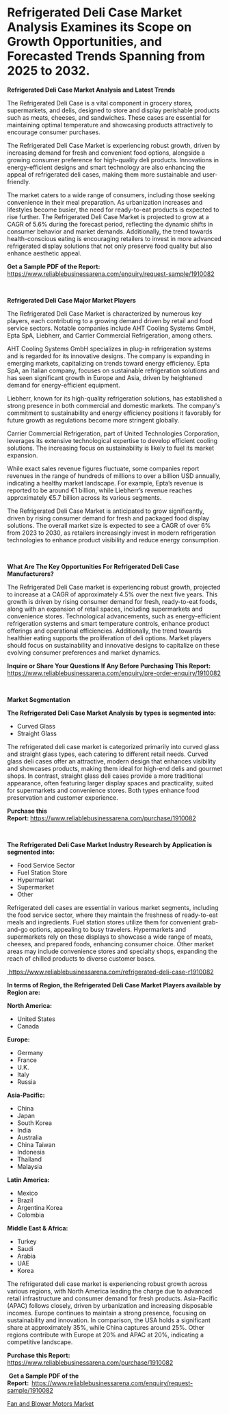 <p><h1>Refrigerated Deli Case Market Analysis Examines its Scope on Growth Opportunities, and Forecasted Trends Spanning from 2025 to 2032.</h1></p><p><strong>Refrigerated Deli Case Market Analysis and Latest Trends</strong></p>
<p><p>The Refrigerated Deli Case is a vital component in grocery stores, supermarkets, and delis, designed to store and display perishable products such as meats, cheeses, and sandwiches. These cases are essential for maintaining optimal temperature and showcasing products attractively to encourage consumer purchases.</p><p>The Refrigerated Deli Case Market is experiencing robust growth, driven by increasing demand for fresh and convenient food options, alongside a growing consumer preference for high-quality deli products. Innovations in energy-efficient designs and smart technology are also enhancing the appeal of refrigerated deli cases, making them more sustainable and user-friendly. </p><p>The market caters to a wide range of consumers, including those seeking convenience in their meal preparation. As urbanization increases and lifestyles become busier, the need for ready-to-eat products is expected to rise further. The Refrigerated Deli Case Market is projected to grow at a CAGR of 5.6% during the forecast period, reflecting the dynamic shifts in consumer behavior and market demands. Additionally, the trend towards health-conscious eating is encouraging retailers to invest in more advanced refrigerated display solutions that not only preserve food quality but also enhance aesthetic appeal.</p></p>
<p><strong>Get a Sample PDF of the Report:&nbsp;</strong> <a href="https://www.reliablebusinessarena.com/enquiry/request-sample/1910082?utm_campaign=3561&utm_medium=2&utm_source=Github&utm_content=ia&utm_term=10042025&utm_id=refrigerated-deli-case">https://www.reliablebusinessarena.com/enquiry/request-sample/1910082</a></p>
<p>&nbsp;</p>
<p><strong>Refrigerated Deli Case Major Market Players</strong></p>
<p><p>The Refrigerated Deli Case Market is characterized by numerous key players, each contributing to a growing demand driven by retail and food service sectors. Notable companies include AHT Cooling Systems GmbH, Epta SpA, Liebherr, and Carrier Commercial Refrigeration, among others. </p><p>AHT Cooling Systems GmbH specializes in plug-in refrigeration systems and is regarded for its innovative designs. The company is expanding in emerging markets, capitalizing on trends toward energy efficiency. Epta SpA, an Italian company, focuses on sustainable refrigeration solutions and has seen significant growth in Europe and Asia, driven by heightened demand for energy-efficient equipment.</p><p>Liebherr, known for its high-quality refrigeration solutions, has established a strong presence in both commercial and domestic markets. The company's commitment to sustainability and energy efficiency positions it favorably for future growth as regulations become more stringent globally.</p><p>Carrier Commercial Refrigeration, part of United Technologies Corporation, leverages its extensive technological expertise to develop efficient cooling solutions. The increasing focus on sustainability is likely to fuel its market expansion.</p><p>While exact sales revenue figures fluctuate, some companies report revenues in the range of hundreds of millions to over a billion USD annually, indicating a healthy market landscape. For example, Epta’s revenue is reported to be around €1 billion, while Liebherr’s revenue reaches approximately €5.7 billion across its various segments.</p><p>The Refrigerated Deli Case Market is anticipated to grow significantly, driven by rising consumer demand for fresh and packaged food display solutions. The overall market size is expected to see a CAGR of over 6% from 2023 to 2030, as retailers increasingly invest in modern refrigeration technologies to enhance product visibility and reduce energy consumption.</p></p>
<p>&nbsp;</p>
<p><strong>What Are The Key Opportunities For Refrigerated Deli Case Manufacturers?</strong></p>
<p><p>The Refrigerated Deli Case market is experiencing robust growth, projected to increase at a CAGR of approximately 4.5% over the next five years. This growth is driven by rising consumer demand for fresh, ready-to-eat foods, along with an expansion of retail spaces, including supermarkets and convenience stores. Technological advancements, such as energy-efficient refrigeration systems and smart temperature controls, enhance product offerings and operational efficiencies. Additionally, the trend towards healthier eating supports the proliferation of deli options. Market players should focus on sustainability and innovative designs to capitalize on these evolving consumer preferences and market dynamics.</p></p>
<p><strong>Inquire or Share Your Questions If Any Before Purchasing This Report:</strong> <a href="https://www.reliablebusinessarena.com/enquiry/pre-order-enquiry/1910082?utm_campaign=3561&utm_medium=2&utm_source=Github&utm_content=ia&utm_term=10042025&utm_id=refrigerated-deli-case">https://www.reliablebusinessarena.com/enquiry/pre-order-enquiry/1910082</a></p>
<p>&nbsp;</p>
<p><strong>Market Segmentation</strong></p>
<p><strong>The Refrigerated Deli Case Market Analysis by types is segmented into:</strong></p>
<p><ul><li>Curved Glass</li><li>Straight Glass</li></ul></p>
<p><p>The refrigerated deli case market is categorized primarily into curved glass and straight glass types, each catering to different retail needs. Curved glass deli cases offer an attractive, modern design that enhances visibility and showcases products, making them ideal for high-end delis and gourmet shops. In contrast, straight glass deli cases provide a more traditional appearance, often featuring larger display spaces and practicality, suited for supermarkets and convenience stores. Both types enhance food preservation and customer experience.</p></p>
<p><strong>Purchase this Report:&nbsp;</strong><a href="https://www.reliablebusinessarena.com/purchase/1910082?utm_campaign=3561&utm_medium=2&utm_source=Github&utm_content=ia&utm_term=10042025&utm_id=refrigerated-deli-case">https://www.reliablebusinessarena.com/purchase/1910082</a></p>
<p>&nbsp;</p>
<p><strong>The Refrigerated Deli Case Market Industry Research by Application is segmented into:</strong></p>
<p><ul><li>Food Service Sector</li><li>Fuel Station Store</li><li>Hypermarket</li><li>Supermarket</li><li>Other</li></ul></p>
<p><p>Refrigerated deli cases are essential in various market segments, including the food service sector, where they maintain the freshness of ready-to-eat meals and ingredients. Fuel station stores utilize them for convenient grab-and-go options, appealing to busy travelers. Hypermarkets and supermarkets rely on these displays to showcase a wide range of meats, cheeses, and prepared foods, enhancing consumer choice. Other market areas may include convenience stores and specialty shops, expanding the reach of chilled products to diverse customer bases.</p></p>
<p><a href="https://www.reliablebusinessarena.com/refrigerated-deli-case-r1910082?utm_campaign=3561&utm_medium=2&utm_source=Github&utm_content=ia&utm_term=10042025&utm_id=refrigerated-deli-case">&nbsp;https://www.reliablebusinessarena.com/refrigerated-deli-case-r1910082</a></p>
<p><strong>In terms of Region, the Refrigerated Deli Case Market Players available by Region are:</strong></p>
<p>
    <p> <strong> North America: </strong>
        <ul>
            <li>United States</li>
            <li>Canada</li>
        </ul>
        </p> 
    <p> <strong> Europe: </strong>
        <ul>
            <li>Germany</li>
            <li>France</li>
            <li>U.K.</li>
            <li>Italy</li>
            <li>Russia</li>
        </ul>
        </p> 
    <p> <strong> Asia-Pacific: </strong>
        <ul>
            <li>China</li>
            <li>Japan</li>
            <li>South Korea</li>
            <li>India</li>
            <li>Australia</li>
            <li>China Taiwan</li>
            <li>Indonesia</li>
            <li>Thailand</li>
            <li>Malaysia</li>
        </ul>
        </p> 
    <p> <strong> Latin America: </strong>
        <ul>
            <li>Mexico</li>
            <li>Brazil</li>
            <li>Argentina Korea</li>
            <li>Colombia</li>
        </ul>
        </p> 
    <p> <strong> Middle East & Africa: </strong>
        <ul>
            <li>Turkey</li>
            <li>Saudi</li>
            <li>Arabia</li>
            <li>UAE</li>
            <li>Korea</li>
        </ul>
    </p>
    </p>
<p><p>The refrigerated deli case market is experiencing robust growth across various regions, with North America leading the charge due to advanced retail infrastructure and consumer demand for fresh products. Asia-Pacific (APAC) follows closely, driven by urbanization and increasing disposable incomes. Europe continues to maintain a strong presence, focusing on sustainability and innovation. In comparison, the USA holds a significant share at approximately 35%, while China captures around 25%. Other regions contribute with Europe at 20% and APAC at 20%, indicating a competitive landscape.</p></p>
<p><strong>Purchase this Report: </strong><a href="https://www.reliablebusinessarena.com/purchase/1910082?utm_campaign=3561&utm_medium=2&utm_source=Github&utm_content=ia&utm_term=10042025&utm_id=refrigerated-deli-case">https://www.reliablebusinessarena.com/purchase/1910082</a></p>
<p>&nbsp;<strong>Get a Sample PDF of the Report:&nbsp;&nbsp;</strong><a href="https://www.reliablebusinessarena.com/enquiry/request-sample/1910082?utm_campaign=3561&utm_medium=2&utm_source=Github&utm_content=ia&utm_term=10042025&utm_id=refrigerated-deli-case">https://www.reliablebusinessarena.com/enquiry/request-sample/1910082</a></p>
<p><strong></strong></p>
<p><p><a href="https://github.com/plawragarile/Market-Research-Report-List-1/blob/main/fan-and-blower-motors-market.md?utm_campaign=3561&utm_medium=2&utm_source=Github&utm_content=ia&utm_term=10042025&utm_id=refrigerated-deli-case">Fan and Blower Motors Market</a></p></p>